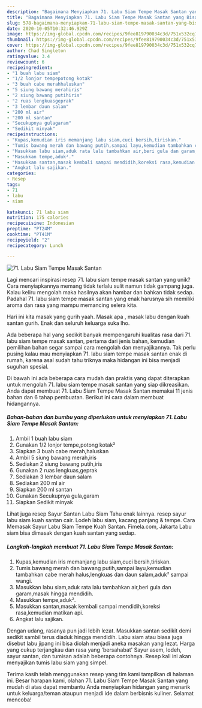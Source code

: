 ```yaml
---
description: "Bagaimana Menyiapkan 71. Labu Siam Tempe Masak Santan yang Bisa Manjain Lidah"
title: "Bagaimana Menyiapkan 71. Labu Siam Tempe Masak Santan yang Bisa Manjain Lidah"
slug: 578-bagaimana-menyiapkan-71-labu-siam-tempe-masak-santan-yang-bisa-manjain-lidah
date: 2020-10-05T10:32:46.929Z
image: https://img-global.cpcdn.com/recipes/9fee819790034c3d/751x532cq70/71-labu-siam-tempe-masak-santan-foto-resep-utama.jpg
thumbnail: https://img-global.cpcdn.com/recipes/9fee819790034c3d/751x532cq70/71-labu-siam-tempe-masak-santan-foto-resep-utama.jpg
cover: https://img-global.cpcdn.com/recipes/9fee819790034c3d/751x532cq70/71-labu-siam-tempe-masak-santan-foto-resep-utama.jpg
author: Chad Singleton
ratingvalue: 3.4
reviewcount: 6
recipeingredient:
- "1 buah labu siam"
- "1/2 lonjor tempepotong kotak"
- "3 buah cabe merahhaluskan"
- "5 siung bawang merahiris"
- "2 siung bawang putihiris"
- "2 ruas lengkuasgeprak"
- "3 lembar daun salam"
- "200 ml air"
- "200 ml santan"
- "Secukupnya gulagaram"
- "Sedikit minyak"
recipeinstructions:
- "Kupas,kemudian iris memanjang labu siam,cuci bersih,tiriskan."
- "Tumis bawang merah dan bawang putih,sampai layu,kemudian tambahkan cabe merah halus,lengkuas dan daun salam,aduk² sampai wangi."
- "Masukkan labu siam,aduk rata lalu tambahkan air,beri gula dan garam,masak hingga mendidih."
- "Masukkan tempe,aduk²."
- "Masukkan santan,masak kembali sampai mendidih,koreksi rasa,kemudian matikan api."
- "Angkat lalu sajikan."
categories:
- Resep
tags:
- 71
- labu
- siam

katakunci: 71 labu siam 
nutrition: 175 calories
recipecuisine: Indonesian
preptime: "PT24M"
cooktime: "PT41M"
recipeyield: "2"
recipecategory: Lunch

---
```



![71. Labu Siam Tempe Masak Santan](https://img-global.cpcdn.com/recipes/9fee819790034c3d/751x532cq70/71-labu-siam-tempe-masak-santan-foto-resep-utama.jpg)

Lagi mencari inspirasi resep 71. labu siam tempe masak santan yang unik? Cara menyiapkannya memang tidak terlalu sulit namun tidak gampang juga. Kalau keliru mengolah maka hasilnya akan hambar dan bahkan tidak sedap. Padahal 71. labu siam tempe masak santan yang enak harusnya sih memiliki aroma dan rasa yang mampu memancing selera kita.

Hari ini kita masak yang gurih yaah. Masak apa , masak labu dengan kuah santan gurih. Enak dan seluruh keluarga suka lho.

Ada beberapa hal yang sedikit banyak mempengaruhi kualitas rasa dari 71. labu siam tempe masak santan, pertama dari jenis bahan, kemudian pemilihan bahan segar sampai cara mengolah dan menyajikannya. Tak perlu pusing kalau mau menyiapkan 71. labu siam tempe masak santan enak di rumah, karena asal sudah tahu triknya maka hidangan ini bisa menjadi suguhan spesial.


Di bawah ini ada beberapa cara mudah dan praktis yang dapat diterapkan untuk mengolah 71. labu siam tempe masak santan yang siap dikreasikan. Anda dapat membuat 71. Labu Siam Tempe Masak Santan memakai 11 jenis bahan dan 6 tahap pembuatan. Berikut ini cara dalam membuat hidangannya.

<!--inarticleads1-->

##### Bahan-bahan dan bumbu yang diperlukan untuk menyiapkan 71. Labu Siam Tempe Masak Santan:

1. Ambil 1 buah labu siam
1. Gunakan 1/2 lonjor tempe,potong kotak²
1. Siapkan 3 buah cabe merah,haluskan
1. Ambil 5 siung bawang merah,iris
1. Sediakan 2 siung bawang putih,iris
1. Gunakan 2 ruas lengkuas,geprak
1. Sediakan 3 lembar daun salam
1. Sediakan 200 ml air
1. Siapkan 200 ml santan
1. Gunakan Secukupnya gula,garam
1. Siapkan Sedikit minyak


Lihat juga resep Sayur Santan Labu Siam Tahu enak lainnya. resep sayur labu siam kuah santan cair. Lodeh labu siam, kacang panjang &amp; tempe. Cara Memasak Sayur Labu Siam Tempe Kuah Santan. Fimela.com, Jakarta Labu siam bisa dimasak dengan kuah santan yang sedap. 

<!--inarticleads2-->

##### Langkah-langkah membuat 71. Labu Siam Tempe Masak Santan:

1. Kupas,kemudian iris memanjang labu siam,cuci bersih,tiriskan.
1. Tumis bawang merah dan bawang putih,sampai layu,kemudian tambahkan cabe merah halus,lengkuas dan daun salam,aduk² sampai wangi.
1. Masukkan labu siam,aduk rata lalu tambahkan air,beri gula dan garam,masak hingga mendidih.
1. Masukkan tempe,aduk².
1. Masukkan santan,masak kembali sampai mendidih,koreksi rasa,kemudian matikan api.
1. Angkat lalu sajikan.


Dengan udang, rasanya pun jadi lebih lezat. Masukkan santan sedikit demi sedikit sambil terus diaduk hingga mendidih. Labu siam atau biasa juga disebut labu jipang ini bisa diolah menjadi aneka masakan yang lezat. Harga yang cukup terjangkau dan rasa yang &#39;bersahabat&#39; Sayur asem, lodeh, sayur santan, dan tumisan adalah beberapa contohnya. Resep kali ini akan menyajikan tumis labu siam yang simpel. 

Terima kasih telah menggunakan resep yang tim kami tampilkan di halaman ini. Besar harapan kami, olahan 71. Labu Siam Tempe Masak Santan yang mudah di atas dapat membantu Anda menyiapkan hidangan yang menarik untuk keluarga/teman ataupun menjadi ide dalam berbisnis kuliner. Selamat mencoba!
